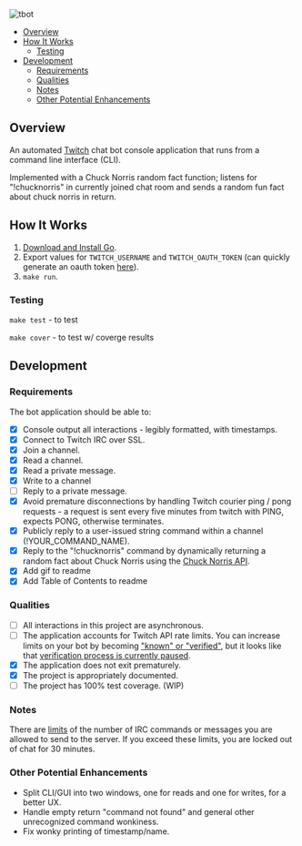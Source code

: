 ![tbot](https://user-images.githubusercontent.com/25406248/125493306-565d7b6c-7582-4a74-a22b-639f33681b5b.gif)

- [Overview](#overview)
- [How It Works](#how-it-works)
  - [Testing](#testing)
- [Development](#development)
  - [Requirements](#requirements)
  - [Qualities](#qualities)
  - [Notes](#notes)
  - [Other Potential Enhancements](#other-potential-enhancements)

## Overview

An automated [Twitch](https://dev.twitch.tv/docs/irc) chat bot console application that runs from a command line interface (CLI).

Implemented with a Chuck Norris random fact function; listens for "!chucknorris" in currently joined chat room and sends a random fun fact about chuck norris in return.

## How It Works

1. [Download and Install Go](https://golang.org/doc/install).
2. Export values for `TWITCH_USERNAME` and `TWITCH_OAUTH_TOKEN` (can quickly generate an oauth token [here](https://twitchapps.com/tmi/)).
3. `make run`.

### Testing

`make test` - to test

`make cover` - to test w/ coverge results

## Development

### Requirements

The bot application should be able to:

- [x] Console output all interactions - legibly formatted, with timestamps.
- [x] Connect to Twitch IRC over SSL.
- [x] Join a channel.
- [x] Read a channel.
- [x] Read a private message.
- [x] Write to a channel
- [ ] Reply to a private message.
- [x] Avoid premature disconnections by handling Twitch courier ping / pong requests - a request is sent every five minutes from twitch with PING, expects PONG, otherwise terminates.
- [x] Publicly reply to a user-issued string command within a channel (!YOUR_COMMAND_NAME).
- [x] Reply to the "!chucknorris" command by dynamically returning a random fact about Chuck Norris using the [Chuck Norris API](https://api.chucknorris.io).
- [x] Add gif to readme
- [x] Add Table of Contents to readme

### Qualities

- [ ] All interactions in this project are asynchronous.
- [ ] The application accounts for Twitch API rate limits. You can increase limits on your bot by becoming ["known" or "verified"](https://dev.twitch.tv/docs/irc/guide#known-and-verified-bots), but it looks like that [verification process is currently paused](https://discuss.dev.twitch.tv/t/an-update-for-the-delayed-bot-verification-request-process/32325).
- [x] The application does not exit prematurely.
- [x] The project is appropriately documented.
- [ ] The project has 100% test coverage. (WIP)

### Notes

There are [limits](https://dev.twitch.tv/docs/irc/guide#command--message-limits) of the number of IRC commands or messages you are allowed to send to the server. If you exceed these limits, you are locked out of chat for 30 minutes.

### Other Potential Enhancements

- Split CLI/GUI into two windows, one for reads and one for writes, for a better UX.
- Handle empty return "command not found" and general other unrecognized command wonkiness.
- Fix wonky printing of timestamp/name.
